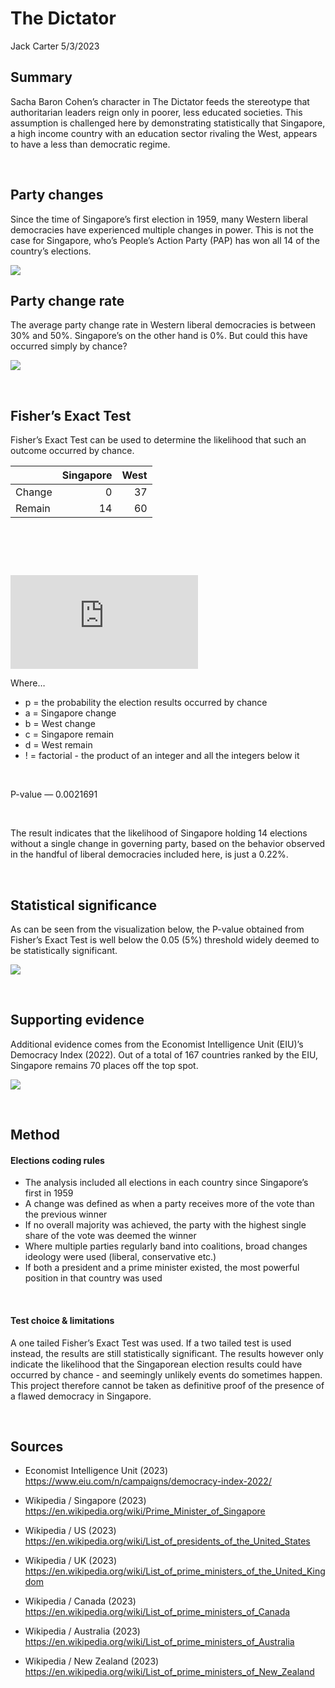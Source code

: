 The Dictator
================
Jack Carter
5/3/2023





## **Summary**

Sacha Baron Cohen’s character in The Dictator feeds the stereotype that
authoritarian leaders reign only in poorer, less educated societies.
This assumption is challenged here by demonstrating statistically that
Singapore, a high income country with an education sector rivaling the
West, appears to have a less than democratic regime.

 

## **Party changes**

Since the time of Singapore’s first election in 1959, many Western
liberal democracies have experienced multiple changes in power. This is
not the case for Singapore, who’s People’s Action Party (PAP) has won
all 14 of the country’s elections.

![](The-Dictator_files/figure-gfm/unnamed-chunk-1-1.png)<!-- -->

## **Party change rate**

The average party change rate in Western liberal democracies is between
30% and 50%. Singapore’s on the other hand is 0%. But could this have
occurred simply by chance?

![](The-Dictator_files/figure-gfm/unnamed-chunk-2-1.png)<!-- -->

 

## **Fisher’s Exact Test**

Fisher’s Exact Test can be used to determine the likelihood that such an
outcome occurred by chance.

|        | Singapore | West |
| :----- | --------: | ---: |
| Change |         0 |   37 |
| Remain |        14 |   60 |

 

<style>

#MathJax_Zoom {
        background-color: rgb(68, 71, 90) !important;
}

</style>

<picture>
<source media="(prefers-color-scheme: dark)" srcset="https://camo.githubusercontent.com/2e36f862e1798c6bab0d5ee29373bd6c6a98047ffe1e39c9cf498517dbb0d102/68747470733a2f2f6c617465782e636f6465636f67732e636f6d2f706e672e6c617465783f70253230253344253230253543667261632537422532386125324262253239253231253238632532426425323925323125323861253242632532392532312532386225324264253239253231253744253742612532316225323163253231642532316e253231253744">
<source media="(prefers-color-scheme: light)" srcset="https://camo.githubusercontent.com/2e36f862e1798c6bab0d5ee29373bd6c6a98047ffe1e39c9cf498517dbb0d102/68747470733a2f2f6c617465782e636f6465636f67732e636f6d2f706e672e6c617465783f70253230253344253230253543667261632537422532386125324262253239253231253238632532426425323925323125323861253242632532392532312532386225324264253239253231253744253742612532316225323163253231642532316e253231253744">
<img alt="" src="https://camo.githubusercontent.com/2e36f862e1798c6bab0d5ee29373bd6c6a98047ffe1e39c9cf498517dbb0d102/68747470733a2f2f6c617465782e636f6465636f67732e636f6d2f706e672e6c617465783f70253230253344253230253543667261632537422532386125324262253239253231253238632532426425323925323125323861253242632532392532312532386225324264253239253231253744253742612532316225323163253231642532316e253231253744">
</picture>

 

  
![p =
\\frac{(a+b)\!(c+d)\!(a+c)\!(b+d)\!}{a\!b\!c\!d\!n\!}](https://latex.codecogs.com/png.latex?p%20%3D%20%5Cfrac%7B%28a%2Bb%29%21%28c%2Bd%29%21%28a%2Bc%29%21%28b%2Bd%29%21%7D%7Ba%21b%21c%21d%21n%21%7D
"p = \\frac{(a+b)!(c+d)!(a+c)!(b+d)!}{a!b!c!d!n!}")  

Where…

  - p = the probability the election results occurred by chance
  - a = Singapore change
  - b = West change
  - c = Singapore remain
  - d = West remain
  - \! = factorial - the product of an integer and all the integers
    below it

 

P-value — 0.0021691

 

The result indicates that the likelihood of Singapore holding 14
elections without a single change in governing party, based on the
behavior observed in the handful of liberal democracies included here,
is just a 0.22%.

 

## **Statistical significance**

As can be seen from the visualization below, the P-value obtained from
Fisher’s Exact Test is well below the 0.05 (5%) threshold widely deemed
to be statistically significant.

![](The-Dictator_files/figure-gfm/unnamed-chunk-5-1.png)<!-- -->

 

## **Supporting evidence**

Additional evidence comes from the Economist Intelligence Unit (EIU)’s
Democracy Index (2022). Out of a total of 167 countries ranked by the
EIU, Singapore remains 70 places off the top spot.

![](The-Dictator_files/figure-gfm/unnamed-chunk-6-1.png)<!-- -->

 

## **Method**

#### Elections coding rules

  - The analysis included all elections in each country since
    Singapore’s first in 1959
  - A change was defined as when a party receives more of the vote than
    the previous winner
  - If no overall majority was achieved, the party with the highest
    single share of the vote was deemed the winner
  - Where multiple parties regularly band into coalitions, broad changes
    ideology were used (liberal, conservative etc.)
  - If both a president and a prime minister existed, the most powerful
    position in that country was used

 

#### Test choice & limitations

A one tailed Fisher’s Exact Test was used. If a two tailed test is used
instead, the results are still statistically significant. The results
however only indicate the likelihood that the Singaporean election
results could have occurred by chance - and seemingly unlikely events do
sometimes happen. This project therefore cannot be taken as definitive
proof of the presence of a flawed democracy in Singapore.

 

## **Sources**

  - Economist Intelligence Unit (2023)
    <https://www.eiu.com/n/campaigns/democracy-index-2022/>

  - Wikipedia / Singapore (2023)
    <https://en.wikipedia.org/wiki/Prime_Minister_of_Singapore>

  - Wikipedia / US (2023)
    <https://en.wikipedia.org/wiki/List_of_presidents_of_the_United_States>

  - Wikipedia / UK (2023)
    <https://en.wikipedia.org/wiki/List_of_prime_ministers_of_the_United_Kingdom>

  - Wikipedia / Canada (2023)
    <https://en.wikipedia.org/wiki/List_of_prime_ministers_of_Canada>

  - Wikipedia / Australia (2023)
    <https://en.wikipedia.org/wiki/List_of_prime_ministers_of_Australia>

  - Wikipedia / New Zealand (2023)
    <https://en.wikipedia.org/wiki/List_of_prime_ministers_of_New_Zealand>

